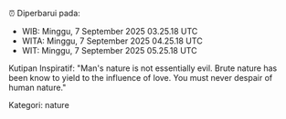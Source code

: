 ⏰ Diperbarui pada:
- WIB: Minggu, 7 September 2025 03.25.18 UTC
- WITA: Minggu, 7 September 2025 04.25.18 UTC
- WIT: Minggu, 7 September 2025 05.25.18 UTC

Kutipan Inspiratif:
"Man's nature is not essentially evil. Brute nature has been know to yield to the influence of love. You must never despair of human nature."


Kategori: nature

